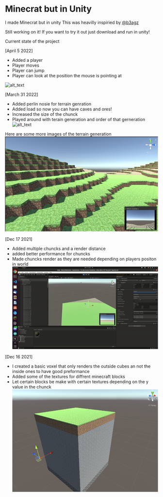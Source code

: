 # Minecrat but in Unity
I made Minecrat but in unity 
This was heavilly inspiried by [@b3agz](https://github.com/b3agz)

Still working on it! If you want to try it out just download and run in unity!

Current state of the project

[April 5 2022]

- Added a player
- Player moves
- Player can jump 
- Player can look at the position the mouse is pointing at

![alt_text](https://github.com/mikeest1972/minecraft-in-unity/blob/main/playerInWorld.gif)

[March 31 2022]

- Added perlin nosie for terrain genration
- Added load so now you can have caves and ores!
- Increased the size of the chunck
- Played around with terain generation and order of that gerneration
![alt_text](https://github.com/mikeest1972/minecraft-in-unity/blob/main/perlinNoise.gif?raw=true)

Here are some more images of the terrain generation
![alt_text](https://github.com/mikeest1972/minecraft-in-unity/blob/main/perlinnoise_V1.png?raw=true)


[Dec 17 2021]

- Added multiple chuncks and a render distance
- added better performance for chuncks
- Made chuncks render as they are needed depending on players positon in world
![alt text](https://raw.githubusercontent.com/mikeest1972/minecraft-in-unity/main/min_unity_v1.gif)

[Dec 16 2021]
- I created a basic voxel that only renders the outside cubes an not the inside ones to have good preformance
- Added some of the textures for diffrent minecraft blocks
- Let certain blocks be make with certain textures depending on the y value in the chunck
![alt text](https://raw.githubusercontent.com/mikeest1972/minecraft-in-unity/main/minecraftInUnity.png)
